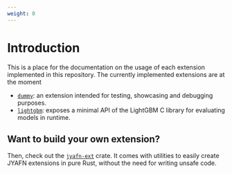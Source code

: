 ```yaml
---
weight: 0
---
```


# Introduction

This is a place for the documentation on the usage of each extension implemented in this repository. The currently implemented extensions are at the moment

* [`dummy`](./dummy.md): an extension intended for testing, showcasing and debugging purposes.
* [`lightgbm`](./lightgbm.md): exposes a minimal API of the LightGBM C library for evaluating models in runtime.

## Want to build your own extension?

Then, check out the [`jyafn-ext`](https://crates.io/crates/jyafn-ext) crate. It comes with utilities to easily create JYAFN extensions in pure Rust, without the need for writing unsafe code.